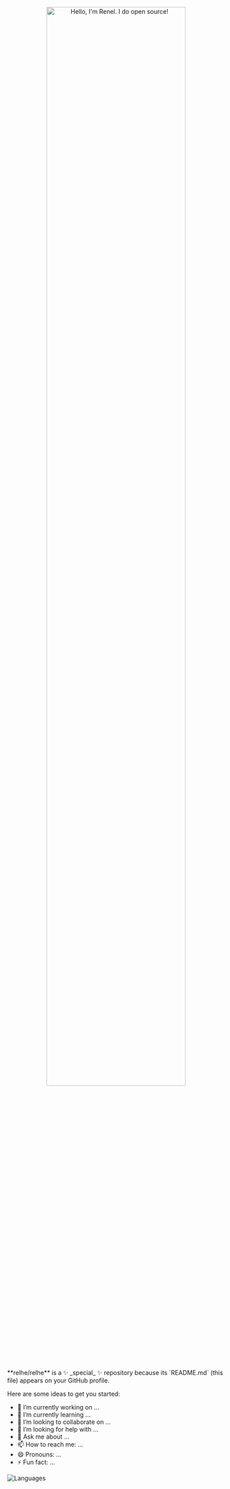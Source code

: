 <p align="center"><img width="80%" alt="Hello, I'm Renel. I do open source!" src="./assets/gh-readme-hdr.png" /></p>

<br />
**relhe/relhe** is a ✨ _special_ ✨ repository because its `README.md` (this file) appears on your GitHub profile.

Here are some ideas to get you started:

- 🔭 I’m currently working on ...
- 🌱 I’m currently learning ...
- 👯 I’m looking to collaborate on ...
- 🤔 I’m looking for help with ...
- 💬 Ask me about ...
- 📫 How to reach me: ...
- 😄 Pronouns: ...
- ⚡ Fun fact: ...

![Languages](https://github-readme-stats.vercel.app/api/top-langs/?username=relhe&theme=radical&hide=html&count_private=true&layout=compact)



